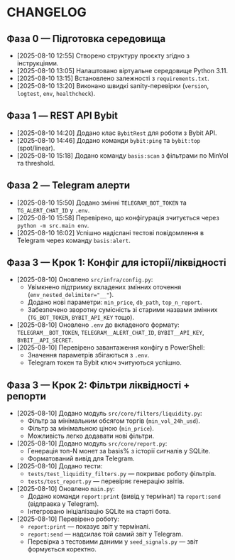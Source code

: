﻿# CHANGELOG

## Фаза 0 — Підготовка середовища
- [2025-08-10 12:55] Створено структуру проєкту згідно з інструкціями.
- [2025-08-10 13:05] Налаштовано віртуальне середовище Python 3.11.
- [2025-08-10 13:15] Встановлено залежності з `requirements.txt`.
- [2025-08-10 13:20] Виконано швидкі sanity-перевірки (`version`, `logtest`, `env`, `healthcheck`).

## Фаза 1 — REST API Bybit
- [2025-08-10 14:20] Додано клас `BybitRest` для роботи з Bybit API.
- [2025-08-10 14:46] Додано команди `bybit:ping` та `bybit:top` (spot/linear).
- [2025-08-10 15:18] Додано команду `basis:scan` з фільтрами по MinVol та threshold.

## Фаза 2 — Telegram алерти
- [2025-08-10 15:50] Додано змінні `TELEGRAM_BOT_TOKEN` та `TG_ALERT_CHAT_ID` у `.env`.
- [2025-08-10 15:58] Перевірено, що конфігурація зчитується через `python -m src.main env`.
- [2025-08-10 16:02] Успішно надіслані тестові повідомлення в Telegram через команду `basis:alert`.

## Фаза 3 — Крок 1: Конфіг для історії/ліквідності
- [2025-08-10] Оновлено `src/infra/config.py`:
  - Увімкнено підтримку вкладених змінних оточення (`env_nested_delimiter="__"`).
  - Додано нові параметри: `min_price`, `db_path`, `top_n_report`.
  - Забезпечено зворотну сумісність зі старими назвами змінних (`TG_BOT_TOKEN`, `BYBIT_API_KEY` тощо).
- [2025-08-10] Оновлено `.env` до вкладеного формату: `TELEGRAM__BOT_TOKEN`, `TELEGRAM__ALERT_CHAT_ID`, `BYBIT__API_KEY`, `BYBIT__API_SECRET`.
- [2025-08-10] Перевірено завантаження конфігу в PowerShell:
  - Значення параметрів збігаються з `.env`.
  - Telegram токен та Bybit ключ зчитуються успішно.

## Фаза 3 — Крок 2: Фільтри ліквідності + репорти
- [2025-08-10] Додано модуль `src/core/filters/liquidity.py`:
  - Фільтр за мінімальним обсягом торгів (`min_vol_24h_usd`).
  - Фільтр за мінімальною ціною (`min_price`).
  - Можливість легко додавати нові фільтри.
- [2025-08-10] Додано модуль `src/core/report.py`:
  - Генерація топ-N монет за basis% з історії сигналів у SQLite.
  - Форматований вивід для Telegram.
- [2025-08-10] Додано тести:
  - `tests/test_liquidity_filters.py` — покриває роботу фільтрів.
  - `tests/test_report.py` — перевіряє генерацію звітів.
- [2025-08-10] Оновлено `main.py`:
  - Додано команди `report:print` (вивід у термінал) та `report:send` (відправка у Telegram).
  - Інтегровано ініціалізацію SQLite на старті бота.
- [2025-08-10] Перевірено роботу:
  - `report:print` — показує звіт у терміналі.
  - `report:send` — надсилає той самий звіт у Telegram.
  - Перевірка з тестовими даними у `seed_signals.py` — звіт формується коректно.
